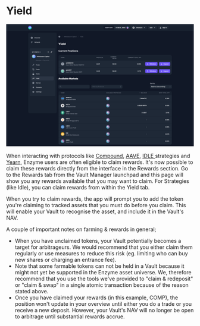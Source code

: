 # Yield

![](../../.gitbook/assets/yeild.png)

When interacting with protocols like [Compound](https://compound.finance), [AAVE](https://aave.com), [IDLE ](https://idle.finance/#/)strategies and [Yearn](https://yearn.finance), Enzyme users are often eligible to claim rewards. It's now possible to claim these rewards directly from the interface in the Rewards section. Go to the Rewards tab from the Vault Manager launchpad and this page will show you any rewards available that you may want to claim. For Strategies (like Idle), you can claim rewards from within the Yield tab.

When you try to claim rewards, the app will prompt you to add the token you're claiming to tracked assets that you must do before you claim. This will enable your Vault to recognise the asset, and include it in the Vault's NAV.

A couple of important notes on farming & rewards in general;

* When you have unclaimed tokens, your Vault potentially becomes a target for arbitrageurs. We would recommend that you either claim them regularly or use measures to reduce this risk (eg. limiting who can buy new shares or charging an entrance fee).
* Note that some farmable tokens can not be held in a Vault because it might not yet be supported in the Enzyme asset universe. We, therefore recommend that you use the tools we've provided to "claim & redeposit" or "claim & swap" in a single atomic transaction because of the reason stated above.
* Once you have claimed your rewards (in this example, COMP), the position won't update in your overview until either you do a trade or you receive a new deposit. However, your Vault's NAV will no longer be open to arbitrage until substantial rewards accrue.
